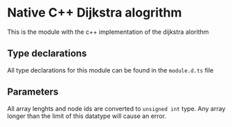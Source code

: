 # Native C++ Dijkstra alogrithm
This is the module with the c++ implementation of the dijkstra alorithm
## Type declarations
All type declarations for this module can be found in the `module.d.ts` file
## Parameters 
All array lenghts and node ids are converted to `unsigned int` type. Any array longer than the limit of this datatype will cause an error.